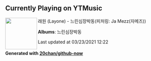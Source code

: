 ## Currently Playing on YTMusic

[<img align="left" width="100" src="https://lh3.googleusercontent.com/LkR1y6LIT43i7V_VCySP5RIfD36PBO-C7PbHqBt4HYvz0MrG9PtSqiaTQOuABytkr70WOxn4tarXiNXo">](https://music.youtube.com/watch?v=8iSRuY80agw)

래원 (Layone) - 느린심장박동(피처링: Ja Mezz(자메즈))

**Albums**: 느린심장박동

Last updated at 03/23/2021 12:22

#### Generated with [20chan/github-now](https://github.com/20chan/github-now)


<!--
**20chan/20chan** is a ✨ _special_ ✨ repository because its `README.md` (this file) appears on your GitHub profile.

Here are some ideas to get you started:

- 🔭 I’m currently working on ...
- 🌱 I’m currently learning ...
- 👯 I’m looking to collaborate on ...
- 🤔 I’m looking for help with ...
- 💬 Ask me about ...
- 📫 How to reach me: ...
- 😄 Pronouns: ...
- ⚡ Fun fact: ...
-->
